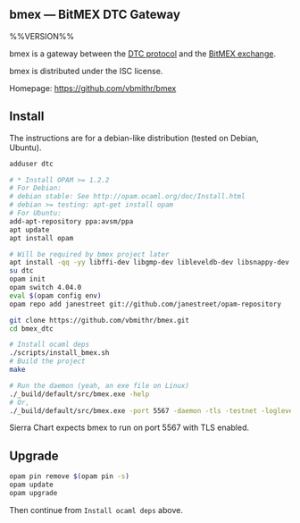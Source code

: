 bmex — BitMEX DTC Gateway
-------------------------------------------------------------------------------
%%VERSION%%

bmex is a gateway between the [DTC protocol](http://dtcprotocol.org) and the [BitMEX exchange](https://www.bitmex.com).

bmex is distributed under the ISC license.

Homepage: https://github.com/vbmithr/bmex

## Install

The instructions are for a debian-like distribution (tested on Debian, Ubuntu).

```bash
adduser dtc

# * Install OPAM >= 1.2.2
# For Debian:
# debian stable: See http://opam.ocaml.org/doc/Install.html
# debian >= testing: apt-get install opam
# For Ubuntu:
add-apt-repository ppa:avsm/ppa
apt update
apt install opam

# Will be required by bmex project later
apt install -qq -yy libffi-dev libgmp-dev libleveldb-dev libsnappy-dev libssl-dev libxen-dev uuid-dev zlib1g-dev
su dtc
opam init
opam switch 4.04.0
eval $(opam config env)
opam repo add janestreet git://github.com/janestreet/opam-repository

git clone https://github.com/vbmithr/bmex.git
cd bmex_dtc

# Install ocaml deps
./scripts/install_bmex.sh
# Build the project
make

# Run the daemon (yeah, an exe file on Linux)
./_build/default/src/bmex.exe -help
# Or,
./_build/default/src/bmex.exe -port 5567 -daemon -tls -testnet -loglevel 3
```

Sierra Chart expects bmex to run on port 5567 with TLS enabled.

## Upgrade

```bash
opam pin remove $(opam pin -s)
opam update
opam upgrade
```

Then continue from `Install ocaml deps` above.
